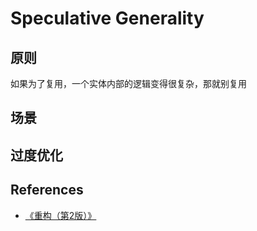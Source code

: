 # Speculative Generality



## 原则
如果为了复用，一个实体内部的逻辑变得很复杂，那就别复用


## 场景


## 过度优化



## References
* [《重构（第2版）》](https://book.douban.com/subject/33400354/)

